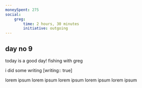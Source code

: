 ```yaml
---
moneySpent: 275
social:
    greg: 
        time: 2 hours, 30 minutes
        initiative: outgoing
---
```

## day no 9
today is a good day!
fishing with greg 

i did some writing [writing:: true]

lorem ipsum lorem ipsum lorem ipsum lorem ipsum lorem ipsum

